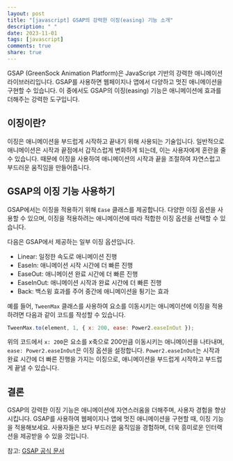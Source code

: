 ```yaml
---
layout: post
title: "[javascript] GSAP의 강력한 이징(easing) 기능 소개"
description: " "
date: 2023-11-01
tags: [javascript]
comments: true
share: true
---
```


GSAP (GreenSock Animation Platform)은 JavaScript 기반의 강력한 애니메이션 라이브러리입니다. GSAP를 사용하면 웹페이지나 앱에서 다양하고 멋진 애니메이션을 구현할 수 있습니다. 이 중에서도 GSAP의 이징(easing) 기능은 애니메이션에 효과를 더해주는 강력한 도구입니다.

## 이징이란?

이징은 애니메이션을 부드럽게 시작하고 끝내기 위해 사용되는 기술입니다. 일반적으로 애니메이션은 시작과 끝점에서 갑작스럽게 변화하게 되는데, 이는 사용자에게 혼란을 줄 수 있습니다. 때문에 이징을 사용하여 애니메이션의 시작과 끝을 조절하여 자연스럽고 부드러운 움직임을 만들어줍니다.

## GSAP의 이징 기능 사용하기

GSAP에서는 이징을 적용하기 위해 `Ease` 클래스를 제공합니다. 다양한 이징 옵션을 사용할 수 있으며, 이징을 적용하려는 애니메이션에 따라 적합한 이징 옵션을 선택할 수 있습니다.

다음은 GSAP에서 제공하는 일부 이징 옵션입니다.

- Linear: 일정한 속도로 애니메이션 진행
- EaseIn: 애니메이션 시작 시간에 더 빠른 진행
- EaseOut: 애니메이션 완료 시간에 더 빠른 진행
- EaseInOut: 애니메이션 시작과 완료 시간에 더 빠른 진행
- Back: 백스윙 효과를 주어 중간에 애니메이션을 튕기는 효과

예를 들어, `TweenMax` 클래스를 사용하여 요소를 이동시키는 애니메이션에 이징을 적용하려면 다음과 같이 코드를 작성할 수 있습니다.

```javascript
TweenMax.to(element, 1, { x: 200, ease: Power2.easeInOut });
```

위의 코드에서 `x: 200`은 요소를 x축으로 200만큼 이동시키는 애니메이션을 나타내며, `ease: Power2.easeInOut`은 이징 옵션을 설정합니다. `Power2.easeInOut`는 시작과 완료 시간에 더 빠른 진행을 가지는 이징으로, 애니메이션을 부드럽게 시작하고 부드럽게 끝낼 수 있습니다.

## 결론

GSAP의 강력한 이징 기능은 애니메이션에 자연스러움을 더해주며, 사용자 경험을 향상시킵니다. GSAP를 사용하여 웹페이지나 앱에 멋진 애니메이션을 구현할 때, 이징 기능을 적용해보세요. 사용자들은 보다 부드러운 움직임을 경험하며, 더욱 흥미로운 인터랙션을 제공받을 수 있을 것입니다.

참고: [GSAP 공식 문서](https://greensock.com/docs/)